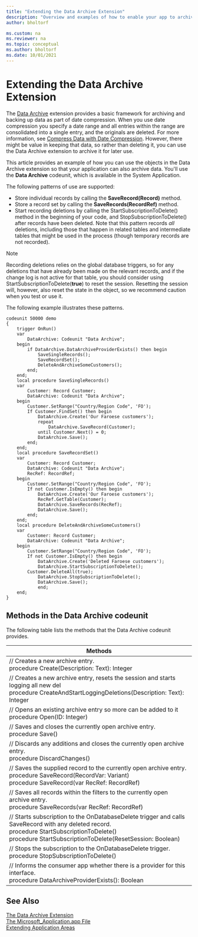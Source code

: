 ```yaml
---
title: "Extending the Data Archive Extension"
description: "Overview and examples of how to enable your app to archive data."
author: bholtorf

ms.custom: na
ms.reviewer: na
ms.topic: conceptual
ms.author: bholtorf
ms.date: 10/01/2021
---
```


# Extending the Data Archive Extension
The [Data Archive](/dynamics365/business-central/admin-archive-data) extension provides a basic framework for archiving and backing up data as part of date compression. When you use date compression you specify a date range and all entries within the range are consolidated into a single entry, and the originals are deleted. For more information, see [Compress Data with Date Compression](/dynamics365/business-central/admin-manage-documents). However, there might be value in keeping that data, so rather than deleting it, you can use the Data Archive extension to archive it for later use.

This article provides an example of how you can use the objects in the Data Archive extension so that your application can also archive data. You'll use the **Data Archive** codeunit, which is available in the System Application. 

The following patterns of use are supported:

* Store individual records by calling the **SaveRecord(Record)** method.
* Store a record set by calling the **SaveRecords(RecordRef)** method.
* Start recording deletions by calling the StartSubscriptionToDelete() method in the beginning of your code, and StopSubscriptionToDelete() after records have been deleted. Note that this pattern records *all* deletions, including those that happen in related tables and intermediate tables that might be used in the process (though temporary records are not recorded).

> [!NOTE]
> Recording deletions relies on the global database triggers, so for any deletions that have already been made on the relevant records, and if the change log is not active for that table, you should consider using StartSubscriptionToDelete(**true**) to reset the session. Resetting the session will, however, also reset the state in the object, so we recommend caution when you test or use it.

The following example illustrates these patterns.

```
codeunit 50000 demo
{
    trigger OnRun()
    var
        DataArchive: Codeunit "Data Archive";
    begin
        if DataArchive.DataArchiveProviderExists() then begin
            SaveSingleRecords();
            SaveRecordSet();
            DeleteAndArchiveSomeCustomers();
        end;
    end;
    local procedure SaveSingleRecords()
    var
        Customer: Record Customer;
        DataArchive: Codeunit "Data Archive";
    begin
        Customer.SetRange("Country/Region Code", 'FO');
        If Customer.FindSet() then begin
            DataArchive.Create('Our Faroese customers');
            repeat
                DataArchive.SaveRecord(Customer);
            until Customer.Next() = 0;
            DataArchive.Save();
        end;
    end;
    local procedure SaveRecordSet()
    var
        Customer: Record Customer;
        DataArchive: Codeunit "Data Archive";
        RecRef: RecordRef;
    begin
        Customer.SetRange("Country/Region Code", 'FO');
        If not Customer.IsEmpty() then begin
            DataArchive.Create('Our Faroese customers');
            RecRef.GetTable(Customer);
            DataArchive.SaveRecords(RecRef);
            DataArchive.Save();
        end;
    end;
    local procedure DeleteAndArchiveSomeCustomers()
    var
        Customer: Record Customer;
        DataArchive: Codeunit "Data Archive";
    begin
        Customer.SetRange("Country/Region Code", 'FO');
        If not Customer.IsEmpty() then begin
            DataArchive.Create('Deleted Faroese customers');
            DataArchive.StartSubscriptionToDelete();
        Customer.DeleteAll(true);
            DataArchive.StopSubscriptionToDelete();
            DataArchive.Save();
            end;
    end;
}
```

## Methods in the Data Archive codeunit
The following table lists the methods that the Data Archive codeunit provides.

|Methods  |
|---------|
|// Creates a new archive entry.<br>procedure Create(Description: Text): Integer     |
|// Creates a new archive entry, resets the session and starts logging all new del<br> procedure CreateAndStartLoggingDeletions(Description: Text): Integer     |
|// Opens an existing archive entry so more can be added to it<br> procedure Open(ID: Integer)     |
|// Saves and closes the currently open archive entry.<br> procedure Save()     |
|// Discards any additions and closes the currently open archive entry.<br> procedure DiscardChanges()     |
|// Saves the supplied record to the currently open archive entry.<br> procedure SaveRecord(RecordVar: Variant) <br> procedure SaveRecord(var RecRef: RecordRef)     |
|// Saves all records within the filters to the currently open archive entry.<br> procedure SaveRecords(var RecRef: RecordRef)     |
|// Starts subscription to the OnDatabaseDelete trigger and calls SaveRecord with any deleted record.<br> procedure StartSubscriptionToDelete()<br> procedure StartSubscriptionToDelete(ResetSession: Boolean)     |
|// Stops the subscription to the OnDatabaseDelete trigger.<br> procedure StopSubscriptionToDelete()     |
|// Informs the consumer app whether there is a provider for this interface.<br> procedure DataArchiveProviderExists(): Boolean     |

<!-- REMOVING FOR NOW. CONSIDER ADDING LATER FOR OTHER FIRST PARTY APPS
## Application Objects
The application objects for data archiving are available in the System Application and in the Data Archive extension. 
### System Application
|File name  |Object ID  |Object name  |Comment  |
|---------|---------|---------|---------|
|DataArchive.codeunit.al     | 600        | “Data Archive”        | Relies on an implementation of IDataArchiveProvider        |
|DataArchiveImplementation.codeunit.al     | 601        | “Data Archive Implementation”        | Relies on an implementation of IDataArchiveProvider        |
|IDataArchiveProvider.interface.al     |         | IDataArchiveProvider        |         |
### Data Archive extension
|File name  |Object ID  |Object name  |
|---------|---------|---------|
|DataArchiveImplementation.codeunit.al      | 605         | “Data Archive Implementation”        |
|DataArchive.Table.al     | 600        | “Data Archive”        |
|DataArchiveTable.Table.al     | 601        | “Data Archive Table”        |
|DataArchiveManagement.Codeunit.al     | 602        | “Data Archive Management”        |
|DataArchiveDbSubscriber.codeunit.al     | 603        | “Data Archive DB Subscriber”        |
|DataArchiveList.Page.al     | 630        | “Data Archive List”        |
|DataArchiveTableList.Page.al     | 631        | “Data Archive Table List”       |
|DataArchiveTableListPart.Page.al     | 632        | “Data Archive Table ListPart”        |
|DataArchiveRecords.Page.al     | 633        | “Data Archive Records”        |
|DataArchiveExportToExcel.codeunit.al     | 608        | “Data Archive Export to Excel”        |
|DataArchiveExportToCsv.codeunit.al     | 609        | “Data Archive Export to Csv”        |
-->

## See Also
[The Data Archive Extension](/dynamics365/business-central/admin-archive-data.md)  
[The Microsoft_Application.app File](/dynamics365/business-central/dev-itpro/developer/devenv-application-app-file)  
[Extending Application Areas](/dynamics365/business-central/dev-itpro/developer/devenv-extending-application-areas)
